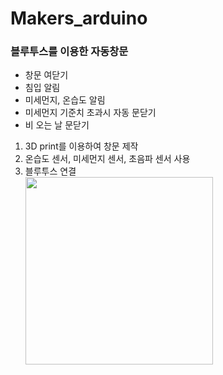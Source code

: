 # Makers_arduino
### 블루투스를 이용한 자동창문  
- 창문 여닫기  
- 침입 알림  
- 미세먼지, 온습도 알림  
- 미세먼지 기준치 초과시 자동 문닫기  
- 비 오는 날 문닫기  
1) 3D print를 이용하여 창문 제작  
2) 온습도 센서, 미세먼지 센서, 초음파 센서 사용  
3) 블루투스 연결
<br><img height="300" src="https://github.com/wlgh312/Makers_arduino/tree/master/result/invade.jpg"></img><br>